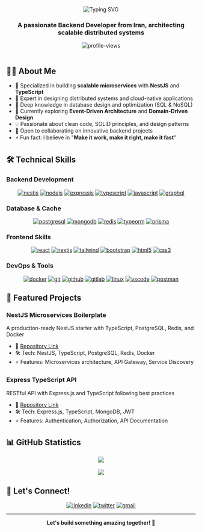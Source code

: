 <div align="center">
  <img src="https://readme-typing-svg.demolab.com?font=Fira+Code&size=28&duration=3000&pause=1000&color=2F81F7&center=true&vCenter=true&width=435&lines=Hi+there!+I'm+AmirAli;Senior+Backend+Developer;System+Architecture+Expert;Always+learning+new+things" alt="Typing SVG" />
</div>

<h3 align="center">A passionate Backend Developer from Iran, architecting scalable distributed systems</h3>

<div align="center">
  <img src="https://komarev.com/ghpvc/?username=AmirAliEidivandi&label=Profile%20views&color=0e75b6&style=flat" alt="profile-views" />
</div>

<br/>

## 👨‍💻 About Me

- 🎯 Specialized in building **scalable microservices** with **NestJS** and **TypeScript**
- 🚀 Expert in designing distributed systems and cloud-native applications
- 💾 Deep knowledge in database design and optimization (SQL & NoSQL)
- 🌱 Currently exploring **Event-Driven Architecture** and **Domain-Driven Design**
- 💡 Passionate about clean code, SOLID principles, and design patterns
- 🤝 Open to collaborating on innovative backend projects
- ⚡ Fun fact: I believe in "**Make it work, make it right, make it fast**"

## 🛠️ Technical Skills

### Backend Development
<p align="center">
  <a href="https://nestjs.com/" target="_blank"><img src="https://img.shields.io/badge/NestJS-E0234E?style=for-the-badge&logo=nestjs&logoColor=white" alt="nestjs"/></a>
  <a href="https://nodejs.org" target="_blank"><img src="https://img.shields.io/badge/Node.js-339933?style=for-the-badge&logo=nodedotjs&logoColor=white" alt="nodejs"/></a>
  <a href="https://expressjs.com" target="_blank"><img src="https://img.shields.io/badge/Express.js-000000?style=for-the-badge&logo=express&logoColor=white" alt="expressjs"/></a>
  <a href="https://www.typescriptlang.org/" target="_blank"><img src="https://img.shields.io/badge/TypeScript-3178C6?style=for-the-badge&logo=typescript&logoColor=white" alt="typescript"/></a>
  <a href="https://www.javascript.com/" target="_blank"><img src="https://img.shields.io/badge/JavaScript-F7DF1E?style=for-the-badge&logo=javascript&logoColor=black" alt="javascript"/></a>
  <a href="https://graphql.org/" target="_blank"><img src="https://img.shields.io/badge/GraphQL-E10098?style=for-the-badge&logo=graphql&logoColor=white" alt="graphql"/></a>
</p>

### Database & Cache
<p align="center">
  <a href="https://www.postgresql.org/" target="_blank"><img src="https://img.shields.io/badge/PostgreSQL-316192?style=for-the-badge&logo=postgresql&logoColor=white" alt="postgresql"/></a>
  <a href="https://www.mongodb.com/" target="_blank"><img src="https://img.shields.io/badge/MongoDB-47A248?style=for-the-badge&logo=mongodb&logoColor=white" alt="mongodb"/></a>
  <a href="https://redis.io/" target="_blank"><img src="https://img.shields.io/badge/Redis-DC382D?style=for-the-badge&logo=redis&logoColor=white" alt="redis"/></a>
  <a href="https://typeorm.io/" target="_blank"><img src="https://img.shields.io/badge/TypeORM-E83524?style=for-the-badge&logo=typescript&logoColor=white" alt="typeorm"/></a>
  <a href="https://www.prisma.io/" target="_blank"><img src="https://img.shields.io/badge/Prisma-2D3748?style=for-the-badge&logo=prisma&logoColor=white" alt="prisma"/></a>
</p>

### Frontend Skills
<p align="center">
  <a href="https://reactjs.org/" target="_blank"><img src="https://img.shields.io/badge/React-20232A?style=for-the-badge&logo=react&logoColor=61DAFB" alt="react"/></a>
  <a href="https://nextjs.org/" target="_blank"><img src="https://img.shields.io/badge/Next.js-000000?style=for-the-badge&logo=nextdotjs&logoColor=white" alt="nextjs"/></a>
  <a href="https://tailwindcss.com/" target="_blank"><img src="https://img.shields.io/badge/Tailwind_CSS-38B2AC?style=for-the-badge&logo=tailwind-css&logoColor=white" alt="tailwind"/></a>
  <a href="https://getbootstrap.com/" target="_blank"><img src="https://img.shields.io/badge/Bootstrap-563D7C?style=for-the-badge&logo=bootstrap&logoColor=white" alt="bootstrap"/></a>
  <a href="https://www.w3.org/html/" target="_blank"><img src="https://img.shields.io/badge/HTML5-E34F26?style=for-the-badge&logo=html5&logoColor=white" alt="html5"/></a>
  <a href="https://www.w3.org/css/" target="_blank"><img src="https://img.shields.io/badge/CSS3-1572B6?style=for-the-badge&logo=css3&logoColor=white" alt="css3"/></a>
</p>

### DevOps & Tools
<p align="center">
  <a href="https://www.docker.com/" target="_blank"><img src="https://img.shields.io/badge/Docker-2496ED?style=for-the-badge&logo=docker&logoColor=white" alt="docker"/></a>
  <a href="https://git-scm.com/" target="_blank"><img src="https://img.shields.io/badge/Git-F05032?style=for-the-badge&logo=git&logoColor=white" alt="git"/></a>
  <a href="https://github.com/" target="_blank"><img src="https://img.shields.io/badge/GitHub-100000?style=for-the-badge&logo=github&logoColor=white" alt="github"/></a>
  <a href="https://about.gitlab.com/" target="_blank"><img src="https://img.shields.io/badge/GitLab-330F63?style=for-the-badge&logo=gitlab&logoColor=white" alt="gitlab"/></a>
  <a href="https://www.linux.org/" target="_blank"><img src="https://img.shields.io/badge/Linux-FCC624?style=for-the-badge&logo=linux&logoColor=black" alt="linux"/></a>
  <a href="https://code.visualstudio.com/" target="_blank"><img src="https://img.shields.io/badge/VSCode-007ACC?style=for-the-badge&logo=visual-studio-code&logoColor=white" alt="vscode"/></a>
  <a href="https://www.postman.com/" target="_blank"><img src="https://img.shields.io/badge/Postman-FF6C37?style=for-the-badge&logo=postman&logoColor=white" alt="postman"/></a>
</p>

## 🎯 Featured Projects

### NestJS Microservices Boilerplate
A production-ready NestJS starter with TypeScript, PostgreSQL, Redis, and Docker
- 🔗 [Repository Link](https://github.com/AmirAliEidivandi/movie/tree/master/backend)
- 🛠️ Tech: NestJS, TypeScript, PostgreSQL, Redis, Docker
- ⭐ Features: Microservices architecture, API Gateway, Service Discovery

### Express TypeScript API
RESTful API with Express.js and TypeScript following best practices
- 🔗 [Repository Link](https://github.com/AmirAliEidivandi/shop_backend)
- 🛠️ Tech: Express.js, TypeScript, MongoDB, JWT
- ⭐ Features: Authentication, Authorization, API Documentation

## 📊 GitHub Statistics

<div align="center">
  <img src="https://github-readme-stats.vercel.app/api?username=AmirAliEidivandi&show_icons=true&count_private=true&hide_border=true&theme=tokyonight" align="center" />
</div>
<br/>
<div align="center">
  <img src="https://github-readme-stats.vercel.app/api/top-langs/?username=AmirAliEidivandi&hide_border=true&layout=compact&theme=tokyonight" align="center" />
</div>

## 🤝 Let's Connect!

<p align="center">
  <a href="https://linkedin.com/in/amirali-eidivandi" target="_blank"><img src="https://img.shields.io/badge/LinkedIn-0077B5?style=for-the-badge&logo=linkedin&logoColor=white" alt="linkedin"/></a>
  <a href="https://x.com/AmirAli6579" target="_blank"><img src="https://img.shields.io/badge/Twitter-1DA1F2?style=for-the-badge&logo=twitter&logoColor=white" alt="twitter"/></a>
  <a href="mailto:amirah648887@gmail.com"><img src="https://img.shields.io/badge/Gmail-D14836?style=for-the-badge&logo=gmail&logoColor=white" alt="gmail"/></a>
</p>

---
<div align="center">
  <b>Let's build something amazing together! 🚀</b>
</div>
